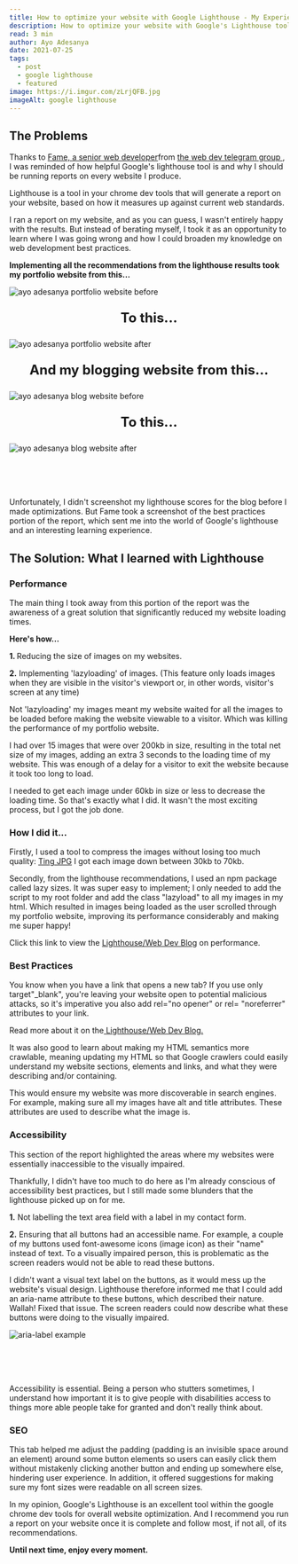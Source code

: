 ```yaml
---
title: How to optimize your website with Google Lighthouse - My Experience - Day 193
description: How to optimize your website with Google's Lighthouse tool.
read: 3 min
author: Ayo Adesanya
date: 2021-07-25
tags:
  - post
  - google lighthouse
  - featured
image: https://i.imgur.com/zLrjQFB.jpg
imageAlt: google lighthouse
---
```


<h2 class="snippet__title text-gradient article-special-case bold">The Problems </h2>

<p>Thanks to <a class="blog-link" href="https://www.linkedin.com/in/famerazak/" target="_blank" rel="noopener">Fame, a senior web developer</a>from <a class="blog-link" href="https://www.ayoadesanya.com/#join-us" target="_blank" rel="noopener">the web dev telegram group </a>, I was reminded of how helpful Google's lighthouse tool is and why I should be running reports on every website I produce.  </p>

<p>Lighthouse is a tool in your chrome dev tools that will generate a report on your website, based on how it measures up against current web standards.  </p>

<p>I ran a report on my website, and as you can guess, I wasn't entirely happy with the results. But instead of berating myself, I took it as an opportunity to learn where I was going wrong and how I could broaden my knowledge on web development best practices. </p>

<p><b>
 Implementing all the recommendations from the lighthouse results took my portfolio website from this…
</b></p>

<div class="image-block-2">

<img class="blog-img--2 picture" src="https://i.imgur.com/1OBGJjX.png" alt="ayo adesanya portfolio website before" title="ayo adesanya portfolio website before" />

</div>

<p style="text-align: center; font-size: 1.5rem;"> <b>To this...</b> </p>

<div class="image-block-2">

<img class="blog-img--2 picture" src="https://i.imgur.com/whLYoEP.png" alt="ayo adesanya portfolio website after" title="ayo adesanya portfolio website after" />

</div>

<p style="text-align: center; font-size: 1.5rem;"><b>And my blogging website from this...</b></p>

<div class="image-block-2">

<img class="blog-img--2 picture" style="margin: auto;" src="https://i.imgur.com/cO6SMyS.jpg?1" alt="ayo adesanya blog website before" title="ayo adesanya blog website before" />

</div>

<p style="text-align: center; font-size: 1.5rem;"> <b>To this...</b> </p>

<div class="image-block-2">

<img class="blog-img--2 picture"  src="https://i.imgur.com/wIPLtsu.png" alt="ayo adesanya blog website after" title="ayo adesanya blog website after" />

</div>

<p style="margin-top: 5rem;" >Unfortunately, I didn't screenshot my lighthouse scores for the blog before I made optimizations. But Fame took a screenshot of the best practices portion of the report, which sent me into the world of Google's lighthouse and an interesting learning experience.  </p>

<h2 class="snippet__title text-gradient article-special-case bold">The Solution: What I learned with Lighthouse</h2>

<h3>Performance</h3>

<p>The main thing I took away from this portion of the report was the awareness of a great solution that significantly reduced my website loading times.</p>

<p><b>Here's how…</b></p>

<p><b>1. </b>Reducing the size of images on my websites.</p>

<p><b>2.</b>  Implementing 'lazyloading' of images. (This feature only loads images when they are visible in the visitor's viewport or, in other words, visitor's screen at any time)
</p>

<p>Not 'lazyloading' my images meant my website waited for all the images to be loaded before making the website viewable to a visitor. Which was killing the performance of my portfolio website.  </p>

<p>I had over 15 images that were over 200kb in size, resulting in the total net size of my images, adding an extra 3 seconds to the loading time of my website. This was enough of a delay for a visitor to exit the website because it took too long to load.</p>

<p>I needed to get each image under 60kb in size or less to decrease the loading time. So that's exactly what I did. It wasn't the most exciting process, but I got the job done.</p>

<h3>How I did it...</h3>

<p>Firstly, I used a tool to compress the images without losing too much quality: <a class="blog-link" target="_blank" rel="noopener" href="https://tinyjpg.com/ ">Ting JPG</a> I got each image down between 30kb to 70kb.
</p>

<p>Secondly, from the lighthouse recommendations, I used an npm package called lazy sizes. It was super easy to implement; I only needed to add the script to my root folder and add the class "lazyload" to all my images in my html. Which resulted in images being loaded as the user scrolled through my portfolio website, improving its performance considerably and making me super happy!</p>

<p>Click this link to view the <a class="blog-link" target="_blank" rel="noopener" href="https://web.dev/use-lazysizes-to-lazyload-images/">Lighthouse/Web Dev Blog</a> on performance.</p>

<h3> Best Practices </h3>

<p>
You know when you have a link that opens a new tab? If you use only target"_blank", you're leaving your website open to potential malicious attacks, so it's imperative you also add rel="no opener" or rel= "noreferrer" attributes to your link. </p>

 <p>Read more about it on the<a class="blog-link" target="_blank" rel="noopener" href="https://web.dev/external-anchors-use-rel-noopener/"> Lighthouse/Web Dev Blog.</a></p>

<p>It was also good to learn about making my HTML semantics more crawlable, meaning updating my HTML so that Google crawlers could easily understand my website sections, elements and links, and what they were describing and/or containing. </p>

<p>This would ensure my website was more discoverable in search engines. For example, making sure all my images have alt and title attributes. These attributes are used to describe what the image is.</p>

<h3>Accessibility</h3>

<p>This section of the report highlighted the areas where my websites were essentially inaccessible to the visually impaired.</p>

<p>Thankfully, I didn't have too much to do here as I'm already conscious of accessibility best practices, but I still made some blunders that the lighthouse picked up on for me.</p>

<p><b>1.</b> Not labelling the text area field with a label in my contact form.</p>

<p><b>2.</b> Ensuring that all buttons had an accessible name. For example, a couple of my buttons used font-awesome icons (image icon) as their "name" instead of text. To a visually impaired person, this is problematic as the screen readers would not be able to read these buttons. </p>

<p>I didn't want a visual text label on the buttons, as it would mess up the website's visual design. Lighthouse therefore informed me that I could add an aria-name attribute to these buttons, which described their nature. Wallah! Fixed that issue. The screen readers could now describe what these buttons were doing to the visually impaired.</p>

<div class="image-block-2">

<img class="blog-img--2 picture" src="https://i.imgur.com/k87YPgy.png" alt="aria-label example" title="aria-label example" />

</div>

<p style="margin-top: 5rem;">Accessibility is essential. Being a person who stutters sometimes, I understand how important it is to give people with disabilities access to things more able people take for granted and don't really think about.</p>

<h3> SEO</h3>

<p>This tab helped me adjust the padding (padding is an invisible space around an element) around some button elements so users can easily click them without mistakenly clicking another button and ending up somewhere else, hindering user experience. In addition, it offered suggestions for making sure my font sizes were readable on all screen sizes.</p>

<p>In my opinion, Google's Lighthouse is an excellent tool within the google chrome dev tools for overall website optimization. And I recommend you run a report on your website once it is complete and follow most, if not all, of its recommendations.</p>

<p><b>Until next time, enjoy every moment.</b></p>
